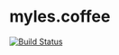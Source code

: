 # myles.coffee

[![Build Status](https://travis-ci.org/myles/myles.coffee.svg)](https://travis-ci.org/myles/myles.coffee)